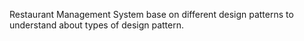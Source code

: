Restaurant Management System base on different design patterns to understand about types of design pattern.

